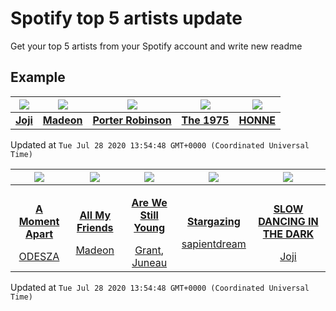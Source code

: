 # Spotify top 5 artists update

Get your top 5 artists from your Spotify account and write new readme

## Example
<!-- table start -->
|<img src="https://i.scdn.co/image/5386e44d5e07dc662c0d6f14c3ae9c47e8898e06">|<img src="https://i.scdn.co/image/3f4c99a2932c2e21fc966123050cd92fe4ff0c15">|<img src="https://i.scdn.co/image/50c288dcdab974637f634438faeafbd4a96ece81">|<img src="https://i.scdn.co/image/1717dac024e71f64ec421a658c7a9769d41ce251">|<img src="https://i.scdn.co/image/8b9e5d9441a0208eca61b6a1f7fba5e390dd835d">|
| :---: | :---: | :---: | :---: | :---: |
|<b><a href="spotify:artist:3MZsBdqDrRTJihTHQrO6Dq">Joji</a></b>|<b><a href="spotify:artist:4pb4rqWSoGUgxm63xmJ8xc">Madeon</a></b>|<b><a href="spotify:artist:3dz0NnIZhtKKeXZxLOxCam">Porter Robinson</a></b>|<b><a href="spotify:artist:3mIj9lX2MWuHmhNCA7LSCW">The 1975</a></b>|<b><a href="spotify:artist:0Vw76uk7P8yVtTClWyOhac">HONNE</a></b>|

Updated at `Tue Jul 28 2020 13:54:48 GMT+0000 (Coordinated Universal Time)`
<!-- table end -->

<!-- table song start -->
|<img src="https://i.scdn.co/image/ab67616d00001e0299a3a1c380019cdc2ba9b8c2">|<img src="https://i.scdn.co/image/ab67616d00001e02dc384e6d13983fe1cd415ade">|<img src="https://i.scdn.co/image/ab67616d00001e025bb0f92c88480fb24dec0c31">|<img src="https://i.scdn.co/image/ab67616d00001e022057743ed6bf8bd21f5e68f2">|<img src="https://i.scdn.co/image/ab67616d00001e0260ba1d6104d0475c7555a6b2">|
| :---: | :---: | :---: | :---: | :---: |
|<p><b><a href="spotify:track:59wlTaYOL5tDUgXnbBQ3my">A Moment Apart</a></b></p> <a href="spotify:artist:21mKp7DqtSNHhCAU2ugvUw">ODESZA</a>|<p><b><a href="spotify:track:3ArdPRbscsYB2uI70AzpuG">All My Friends</a></b></p> <a href="spotify:artist:4pb4rqWSoGUgxm63xmJ8xc">Madeon</a>|<p><b><a href="spotify:track:7zPAsqqz9M5qcpG42YUiug">Are We Still Young</a></b></p> <a href="spotify:artist:2Hchwjfl1DioXcIwbOJkus">Grant</a>, <a href="spotify:artist:4GqIsFywX1zYRiXreoyU34">Juneau</a>|<p><b><a href="spotify:track:740g8hhl3ocPTZfZHCVQ6w">Stargazing</a></b></p> <a href="spotify:artist:4wOqWyXZiVMLchDC2H9CyP">sapientdream</a>|<p><b><a href="spotify:track:0rKtyWc8bvkriBthvHKY8d">SLOW DANCING IN THE DARK</a></b></p> <a href="spotify:artist:3MZsBdqDrRTJihTHQrO6Dq">Joji</a>|

Updated at `Tue Jul 28 2020 13:54:48 GMT+0000 (Coordinated Universal Time)`
<!-- table song end -->